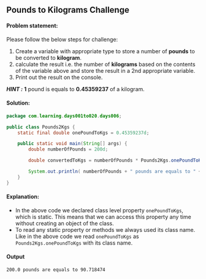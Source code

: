 Pounds to Kilograms Challenge
--

#### Problem statement:
Please follow the below steps for challenge:
1. Create a variable with appropriate type to store a number of **pounds** to be converted to **kilogram**.
2. calculate the result i.e. the number of **kilograms** based on the contents of the variable above and store the result in a 2nd appropriate variable.
3. Print out the result on the console.

_**HINT :**_ **1** pound is equals to **0.45359237** of a kilogram.

#### Solution:
```java
package com.learning.days001to020.days006;

public class Pounds2Kgs {
    static final double onePoundToKgs = 0.45359237d;

    public static void main(String[] args) {
        double numberOfPounds = 200d;

        double convertedToKgs = numberOfPounds * Pounds2Kgs.onePoundToKgs;

        System.out.println( numberOfPounds + " pounds are equals to " + convertedToKgs);
    }
}
```

#### Explanation:

- In the above code we declared class level property `onePoundToKgs`, which is static. This means that we can access this property any time without creating an object of the class.
- To read any static property or methods we always used its class name. Like in the above code we read `onePoundToKgs` as `Pounds2Kgs.onePoundToKgs` with its class name.

  
 #### Output
 ```    
200.0 pounds are equals to 90.718474
```